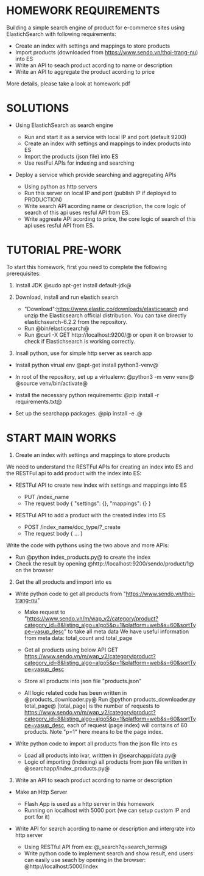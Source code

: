 HOMEWORK REQUIREMENTS
=====================

Building a simple search engine of product for e-commerce
sites using ElastichSearch with following requirements:

- Create an index with settings and mappings to store products
- Import products (downloaded from https://www.sendo.vn/thoi-trang-nu) into ES
- Write an API to seach product acording to name or description
- Write an API to aggregate the product acording to price

More details, please take a look at homework.pdf

SOLUTIONS
=========

- Using ElastichSearch as search engine

  * Run and start it as a service with local IP and port (default 9200)
  * Create an index with settings and mappings to index products into ES
  * Import the products (json file) into ES
  * Use restFul APIs for indexing and searching

- Deploy a service which provide searching and aggregating APIs
  
  * Using python as http servers
  * Run this server on local IP and port
    (publish IP if deployed to PRODUCTION)
  * Write search API acording name or description, the core logic
    of search of this api uses resful API from ES.
  * Write aggreate API acording to price, the core logic of search
    of this api uses resful API from ES.

TUTORIAL PRE-WORK
=================

To start this homework, first you need to complete the following
prerequisites:

1. Install JDK
   @sudo apt-get install default-jdk@

2. Download, install and run elastich search

	* "Download":https://www.elastic.co/downloads/elasticsearch and
	  unzip the Elasticsearch official distribution.
    You can take directly elastichsearch-6.2.2 from the repository.
	* Run @bin/elasticsearch@
	* Run @curl -X GET http://localhost:9200/@ or open it on browser to check if
    Elastichsearch is working correctly.

3. Insall python, use for simple http server as search app

  * Install python virual env
    @apt-get install python3-venv@

  * In root of the repository, set up a virtualenv:
    @python3 -m venv venv@
    @source venv/bin/activate@

  * Install the necessary python requirements:
    @pip install -r requirements.txt@

  * Set up the searchapp packages.
    @pip install -e .@

START MAIN WORKS
================

1. Create an index with settings and mappings to store products

  We need to understand the RESTFul APIs for creating an index into ES
  and the RESTFul api to add product with the index into ES:

  - RESTFul API to create new index with settings and mappings into ES

    * PUT /index_name
    * The request body
      {
        "settings": {},
        "mappings": {}
      }

  - RESTFul API to add a product with the created index into ES

    * POST /index_name/doc_type/?_create
    * The request body
      {
        ...
      }

  Write the code with pythons using the two above and more APIs:

  - Run @python index_products.py@ to create the index
  - Check the result by opening @http://localhost:9200/sendo/product/1@ on
    the browser

2. Get the all products and import into es

- Write python code to get all products from "https://www.sendo.vn/thoi-trang-nu"

  * Make request to "https://www.sendo.vn/m/wap_v2/category/product?category_id=8&listing_algo=algo5&p=1&platform=web&s=60&sortType=vasup_desc" to take all meta data
    We have useful information from meta data: total_count and total_page
  * Get all products using below API
    GET https://www.sendo.vn/m/wap_v2/category/product?category_id=8&listing_algo=algo5&p=1&platform=web&s=60&sortType=vasup_desc
  * Store all products into json file "products.json"

  * All logic related code has been written in @products_downloader.py@
    Run @python products_downloader.py total_page@
    |total_page| is the number of requests to https://www.sendo.vn/m/wap_v2/category/product?category_id=8&listing_algo=algo5&p=1&platform=web&s=60&sortType=vasup_desc, each of  request (page index) will contains of 60 products.
    Note "p=1" here means to be the page index.

- Write python code to import all products fron the json file into es

  * Load all products into ivar, writtten in @searchapp/data.py@
  * Logic of importing (indexing) all products from json file written in @searchapp/index_products.py@

3. Write an API to seach product acording to name or description

  - Make an Http Server

    * Flash App is used as a http server in this homework
    * Running on localhost with 5000 port (we can setup custom IP and port for it)

  - Write API for search acording to name or description and intergrate into http server

    * Using RESTful API from es: @_search?q=search_terms@
    * Write python code to implement search and show result, end users can easily use
      seach by opening in the browser: @http://localhost:5000/index
